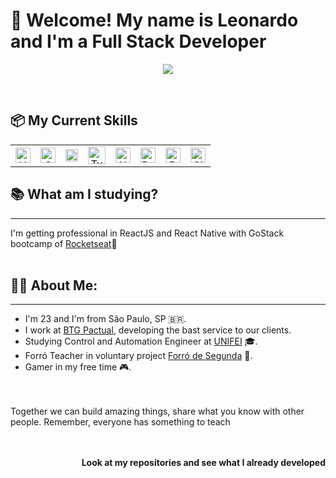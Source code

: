 
<h1> 👋 Welcome! My name is Leonardo and I'm a Full Stack Developer</h1>

<div  align="center"><a href="https://www.linkedin.com/in/leonardo-santos-6551a31b3/"><img  src="https://img.shields.io/badge/linkedin-%230077B5.svg?&style=for-the-badge&logo=linkedin&logoColor=white"/></a></div>

&nbsp;&nbsp;&nbsp;

## 📦 My Current Skills
|          |         |          |         |          |         |          |         |  
| :------: | :-----: | :------: | :-----: | :------: | :-----: | :------: | :-----: | 
|<img alt="HTML" title="HTML" src="https://user-images.githubusercontent.com/1680157/87443762-4af82c80-c5cc-11ea-85cf-57be0e83c169.png" height="24"/>|<img alt="CSS" title="CSS" src="https://user-images.githubusercontent.com/1680157/87443759-4a5f9600-c5cc-11ea-8ae0-715433c1f781.png" height="24">|<img alt="JavaScript" title="JavaScript" src="https://user-images.githubusercontent.com/1680157/87443764-4af82c80-c5cc-11ea-82c2-c368ee12cf6d.png" height="20">|<img alt="TypeScript" title="TypeScript" src="https://img.icons8.com/color/48/000000/typescript.png"  height="28">|<img alt="Node.js" title="Node.js" src="https://user-images.githubusercontent.com/1680157/87443758-4a5f9600-c5cc-11ea-8f63-92e126a1145b.png" height="24">|<img alt="React" title="React" src="https://user-images.githubusercontent.com/59986562/88585675-c1177d00-d029-11ea-9aae-812458cdd582.png" height="24">|<img alt="DataBase" title="MySQL, PostgresSQL, MongoDB an Redis" src="https://user-images.githubusercontent.com/59986562/88585130-1010e280-d029-11ea-8a33-cb173b89dd9d.png" height="24">|<img alt="Git" title="Git" src="https://user-images.githubusercontent.com/1680157/87443755-49c6ff80-c5cc-11ea-954a-579f7c72873a.png" height="24">|


## 📚 What am I studying?
---
I'm getting professional in ReactJS and React Native with GoStack bootcamp of [Rocketseat](https://rocketseat.com.br/)🚀
<br><br>

## 🧑🏻 About Me:
---
- I'm 23 and I'm from São Paulo, SP 🇧🇷.
- I work at [BTG Pactual](https://www.btgpactual.com), developing the bast service to our clients.
- Studying Control and Automation Engineer at [UNIFEI](https://unifei.edu.br/) 🎓.
- Forró Teacher in voluntary project [Forró de Segunda](https://www.instagram.com/fds.itajuba/) 🕺.
- Gamer in my free time 🎮.

<br><br>
Together we can build amazing things, share what you know with other people. Remember, everyone has something to teach
<br><br><br>
<p align="right"><b>Look at my repositories and see what I already developed</b></p>
